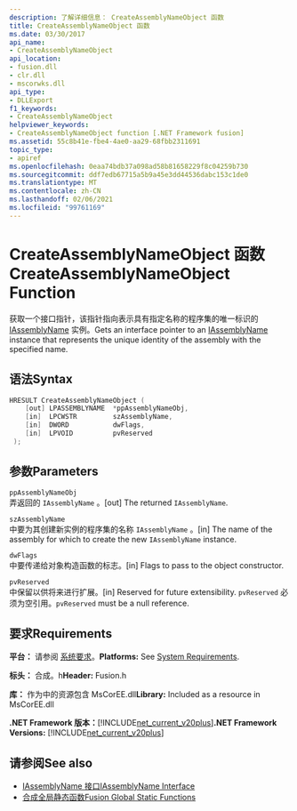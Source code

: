 ```yaml
---
description: 了解详细信息： CreateAssemblyNameObject 函数
title: CreateAssemblyNameObject 函数
ms.date: 03/30/2017
api_name:
- CreateAssemblyNameObject
api_location:
- fusion.dll
- clr.dll
- mscorwks.dll
api_type:
- DLLExport
f1_keywords:
- CreateAssemblyNameObject
helpviewer_keywords:
- CreateAssemblyNameObject function [.NET Framework fusion]
ms.assetid: 55c8b41e-fbe4-4ae0-aa29-68fbb2311691
topic_type:
- apiref
ms.openlocfilehash: 0eaa74bdb37a098ad58b81658229f8c04259b730
ms.sourcegitcommit: ddf7edb67715a5b9a45e3dd44536dabc153c1de0
ms.translationtype: MT
ms.contentlocale: zh-CN
ms.lasthandoff: 02/06/2021
ms.locfileid: "99761169"
---
```

# <a name="createassemblynameobject-function"></a><span data-ttu-id="d4312-103">CreateAssemblyNameObject 函数</span><span class="sxs-lookup"><span data-stu-id="d4312-103">CreateAssemblyNameObject Function</span></span>

<span data-ttu-id="d4312-104">获取一个接口指针，该指针指向表示具有指定名称的程序集的唯一标识的 [IAssemblyName](iassemblyname-interface.md) 实例。</span><span class="sxs-lookup"><span data-stu-id="d4312-104">Gets an interface pointer to an [IAssemblyName](iassemblyname-interface.md) instance that represents the unique identity of the assembly with the specified name.</span></span>  
  
## <a name="syntax"></a><span data-ttu-id="d4312-105">语法</span><span class="sxs-lookup"><span data-stu-id="d4312-105">Syntax</span></span>  
  
```cpp  
HRESULT CreateAssemblyNameObject (  
    [out] LPASSEMBLYNAME  *ppAssemblyNameObj,  
    [in]  LPCWSTR         szAssemblyName,  
    [in]  DWORD           dwFlags,  
    [in]  LPVOID          pvReserved  
 );  
```  
  
## <a name="parameters"></a><span data-ttu-id="d4312-106">参数</span><span class="sxs-lookup"><span data-stu-id="d4312-106">Parameters</span></span>  

 `ppAssemblyNameObj`  
 <span data-ttu-id="d4312-107">弄返回的 `IAssemblyName` 。</span><span class="sxs-lookup"><span data-stu-id="d4312-107">[out] The returned `IAssemblyName`.</span></span>  
  
 `szAssemblyName`  
 <span data-ttu-id="d4312-108">中要为其创建新实例的程序集的名称 `IAssemblyName` 。</span><span class="sxs-lookup"><span data-stu-id="d4312-108">[in] The name of the assembly for which to create the new `IAssemblyName` instance.</span></span>  
  
 `dwFlags`  
 <span data-ttu-id="d4312-109">中要传递给对象构造函数的标志。</span><span class="sxs-lookup"><span data-stu-id="d4312-109">[in] Flags to pass to the object constructor.</span></span>  
  
 `pvReserved`  
 <span data-ttu-id="d4312-110">中保留以供将来进行扩展。</span><span class="sxs-lookup"><span data-stu-id="d4312-110">[in] Reserved for future extensibility.</span></span> <span data-ttu-id="d4312-111">`pvReserved` 必须为空引用。</span><span class="sxs-lookup"><span data-stu-id="d4312-111">`pvReserved` must be a null reference.</span></span>  
  
## <a name="requirements"></a><span data-ttu-id="d4312-112">要求</span><span class="sxs-lookup"><span data-stu-id="d4312-112">Requirements</span></span>  

 <span data-ttu-id="d4312-113">**平台：** 请参阅 [系统要求](../../get-started/system-requirements.md)。</span><span class="sxs-lookup"><span data-stu-id="d4312-113">**Platforms:** See [System Requirements](../../get-started/system-requirements.md).</span></span>  
  
 <span data-ttu-id="d4312-114">**标头：** 合成。h</span><span class="sxs-lookup"><span data-stu-id="d4312-114">**Header:** Fusion.h</span></span>  
  
 <span data-ttu-id="d4312-115">**库：** 作为中的资源包含 MsCorEE.dll</span><span class="sxs-lookup"><span data-stu-id="d4312-115">**Library:** Included as a resource in MsCorEE.dll</span></span>  
  
 <span data-ttu-id="d4312-116">**.NET Framework 版本：**[!INCLUDE[net_current_v20plus](../../../../includes/net-current-v20plus-md.md)]</span><span class="sxs-lookup"><span data-stu-id="d4312-116">**.NET Framework Versions:** [!INCLUDE[net_current_v20plus](../../../../includes/net-current-v20plus-md.md)]</span></span>  
  
## <a name="see-also"></a><span data-ttu-id="d4312-117">请参阅</span><span class="sxs-lookup"><span data-stu-id="d4312-117">See also</span></span>

- [<span data-ttu-id="d4312-118">IAssemblyName 接口</span><span class="sxs-lookup"><span data-stu-id="d4312-118">IAssemblyName Interface</span></span>](iassemblyname-interface.md)
- [<span data-ttu-id="d4312-119">合成全局静态函数</span><span class="sxs-lookup"><span data-stu-id="d4312-119">Fusion Global Static Functions</span></span>](fusion-global-static-functions.md)
